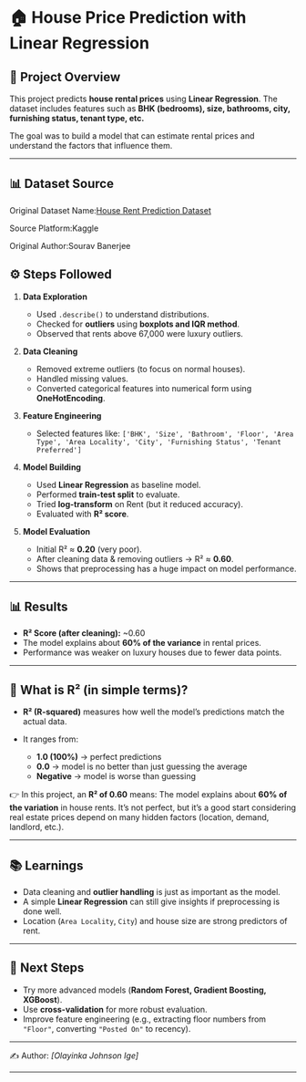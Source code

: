 

# 🏠 House Price Prediction with Linear Regression

## 📌 Project Overview

This project predicts **house rental prices** using **Linear Regression**.
The dataset includes features such as **BHK (bedrooms), size, bathrooms, city, furnishing status, tenant type, etc.**

The goal was to build a model that can estimate rental prices and understand the factors that influence them.

---
## 📊 Dataset Source
Original Dataset Name:[House Rent Prediction Dataset](https://www.kaggle.com/datasets/iamsouravbanerjee/house-rent-prediction-dataset)

Source Platform:Kaggle

Original Author:Sourav Banerjee

## ⚙️ Steps Followed

1. **Data Exploration**

   * Used `.describe()` to understand distributions.
   * Checked for **outliers** using **boxplots and IQR method**.
   * Observed that rents above 67,000 were luxury outliers.

2. **Data Cleaning**

   * Removed extreme outliers (to focus on normal houses).
   * Handled missing values.
   * Converted categorical features into numerical form using **OneHotEncoding**.

3. **Feature Engineering**

   * Selected features like:
     `['BHK', 'Size', 'Bathroom', 'Floor', 'Area Type', 'Area Locality', 'City', 'Furnishing Status', 'Tenant Preferred']`

4. **Model Building**

   * Used **Linear Regression** as baseline model.
   * Performed **train-test split** to evaluate.
   * Tried **log-transform** on Rent (but it reduced accuracy).
   * Evaluated with **R² score**.

5. **Model Evaluation**

   * Initial R² ≈ **0.20** (very poor).
   * After cleaning data & removing outliers → R² ≈ **0.60**.
   * Shows that preprocessing has a huge impact on model performance.

---

## 📊 Results

* **R² Score (after cleaning):** \~0.60
* The model explains about **60% of the variance** in rental prices.
* Performance was weaker on luxury houses due to fewer data points.

---

## 📘 What is R² (in simple terms)?

* **R² (R-squared)** measures how well the model’s predictions match the actual data.
* It ranges from:

  * **1.0 (100%)** → perfect predictions 
  * **0.0** → model is no better than just guessing the average
  * **Negative** → model is worse than guessing 

👉 In this project, an **R² of 0.60** means:
The model explains about **60% of the variation** in house rents. It’s not perfect, but it’s a good start considering real estate prices depend on many hidden factors (location, demand, landlord, etc.).


---

## 📚 Learnings

* Data cleaning and **outlier handling** is just as important as the model.
* A simple **Linear Regression** can still give insights if preprocessing is done well.
* Location (`Area Locality`, `City`) and house size are strong predictors of rent.

---

## 🔮 Next Steps

* Try more advanced models (**Random Forest, Gradient Boosting, XGBoost**).
* Use **cross-validation** for more robust evaluation.
* Improve feature engineering (e.g., extracting floor numbers from `"Floor"`, converting `"Posted On"` to recency).

---

✍️ Author: *\[Olayinka Johnson Ige]*

---


